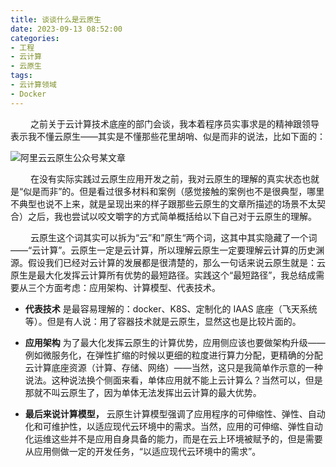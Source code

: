 ```yaml
---
title: 谈谈什么是云原生
date: 2023-09-13 08:52:00
categories: 
- 工程
- 云计算
- 云原生
tags:
- 云计算领域
- Docker
---
```



&ensp;&ensp;&ensp;&ensp; 之前关于云计算技术底座的部门会谈，我本着程序员实事求是的精神跟领导表示我不懂云原生——其实是不懂那些花里胡哨、似是而非的说法，比如下面的：

![阿里云云原生公众号某文章](/pic/工程/云计算/云原生/谈谈什么是云原生/阿里云云原生公众号某文章.jpg)

&ensp;&ensp;&ensp;&ensp; 在没有实际实践过云原生应用开发之前，我对云原生的理解的真实状态也就是“似是而非”的。但是看过很多材料和案例（感觉接触的案例也不是很典型，哪里不典型也说不上来，就是呈现出来的样子跟那些云原生的文章所描述的场景不太契合）之后，我也尝试以咬文嚼字的方式简单概括给以下自己对于云原生的理解。

&ensp;&ensp;&ensp;&ensp; 云原生这个词其实可以拆为“云”和”原生“两个词，这其中其实隐藏了一个词——“云计算”。云原生一定是云计算，所以理解云原生一定要理解云计算的历史渊源。假设我们已经对云计算的发展都是很清楚的，那么一句话来说云原生就是：云原生是最大化发挥云计算所有优势的最短路径。实践这个“最短路径”，我总结成需要从三个方面考虑：应用架构、计算模型、代表技术。

* __代表技术__ 是最容易理解的：docker、K8S、定制化的 IAAS 底座（飞天系统等）。但是有人说：用了容器技术就是云原生，显然这也是比较片面的。

* __应用架构__ 为了最大化发挥云原生的计算优势，应用侧应该也要做架构升级——例如微服务化，在弹性扩缩的时候以更细的粒度进行算力分配，更精确的分配云计算底座资源（计算、存储、网络）——当然，这只是我简单作示意的一种说法。这种说法换个侧面来看，单体应用就不能上云计算么？当然可以，但是那就不叫云原生了，因为单体无法发挥出云计算的最大优势。

* __最后来说计算模型，__ 云原生计算模型强调了应用程序的可伸缩性、弹性、自动化和可维护性，以适应现代云环境中的需求。当然，应用的可伸缩、弹性自动化运维这些并不是应用自身具备的能力，而是在云上环境被赋予的，但是需要从应用侧做一定的开发任务，“以适应现代云环境中的需求”。
